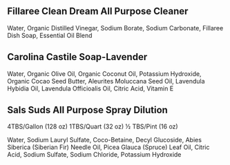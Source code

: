 ## Fillaree Clean Dream All Purpose Cleaner

Water, Organic Distilled Vinegar, Sodium Borate, Sodium Carbonate, Fillaree Dish Soap, Essential Oil Blend

## Carolina Castile Soap-Lavender

Water, Organic Olive Oil, Organic Coconut Oil, Potassium Hydroxide, Organic Cocao Seed Butter, Aleurites Moluccana Seed Oil, Lavendula Hybidia Oil, Lavendula Officioalis Oil, Citric Acid, Vitamin E

## Sals Suds All Purpose Spray Dilution

4TBS/Gallon (128 oz)
1TBS/Quart (32 oz)
½ TBS/Pint (16 oz)

Water, Sodium Lauryl Sulfate, Coco-Betaine, Decyl Glucoside, Abies Siberica (Siberian Fir) Needle Oil, Picea Glauca (Spruce) Leaf Oil, Citric Acid, Sodium Sulfate, Sodium Chloride, Potassium Hydroxide
